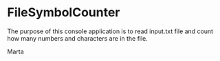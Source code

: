 # FileSymbolCounter

The purpose of this console application is to read input.txt file and count how many numbers and characters are in the file.

Marta
